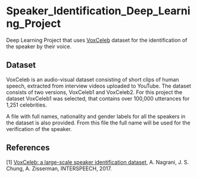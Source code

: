 # Speaker_Identification_Deep_Learning_Project

Deep Learning Project that uses [VoxCeleb](https://www.robots.ox.ac.uk/~vgg/data/voxceleb/) dataset for the identification of the speaker by their voice.

## Dataset

VoxCeleb is an audio-visual dataset consisting of short clips of human speech, extracted from interview videos uploaded to YouTube. The dataset consists of two versions, VoxCeleb1 and VoxCeleb2. For this project the dataset VoxCeleb1 was selected, that contains over 100,000 utterances for 1,251 celebrities.

A file with full names, nationality and gender labels for all the speakers in the dataset is also provided. From this file the full name will be used for the verification of the speaker.

## References
[1] [VoxCeleb: a large-scale speaker identification dataset](https://www.robots.ox.ac.uk/~vgg/publications/2017/Nagrani17/nagrani17.pdf), A. Nagrani, J. S. Chung, A. Zisserman, INTERSPEECH, 2017.
      

